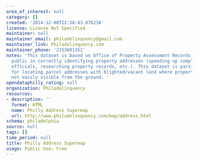 ```yaml
---
area_of_interest: null
category: []
created: '2014-12-08T22:38:43.076234'
license: License Not Specified
maintainer: null
maintainer_email: philadelinquency@gmail.com
maintainer_link: Philadelinquency.com
maintainer_phone: '2153601352'
notes: 'This dataset is based on Office of Property Assessment Records to aid the
  public in correctly identifying property addresses (speeding up complaints to City
  officials, researching property records, etc.). This dataset is particularly useful
  for locating parcel addresses with blighted/vacant land where property lines are
  not easily visible from the ground. '
opendataphilly_rating: null
organization: Philadelinquency
resources:
- description: ''
  format: HTML
  name: Philly Address Supermap
  url: http://www.philadelinquency.com/map/address.html
schema: philadelphia
source: null
tags: []
time_period: null
title: Philly Address Supermap
usage: Public Use; Free
---
```

